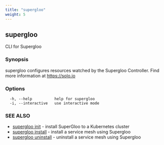 ```yaml
---
title: "supergloo"
weight: 5
---
```

## supergloo

CLI for Supergloo

### Synopsis

supergloo configures resources watched by the Supergloo Controller.
	Find more information at https://solo.io

### Options

```
  -h, --help          help for supergloo
  -i, --interactive   use interactive mode
```

### SEE ALSO

* [supergloo init](../supergloo_init)	 - install SuperGloo to a Kubernetes cluster
* [supergloo install](../supergloo_install)	 - install a service mesh using Supergloo
* [supergloo uninstall](../supergloo_uninstall)	 - uninstall a service mesh using Supergloo

